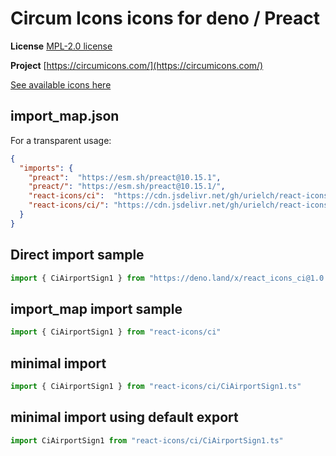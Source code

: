 # Circum Icons icons for deno / Preact

**License** [MPL-2.0 license](https://github.com/Klarr-Agency/Circum-Icons/blob/main/LICENSE)

**Project** [https://circumicons.com/](https://circumicons.com/)

[See available icons here](https://react-icons.github.io/react-icons/icons?name=ci)

## import_map.json

For a transparent usage:

```json
{
  "imports": {
    "preact":  "https://esm.sh/preact@10.15.1",
    "preact/": "https://esm.sh/preact@10.15.1/",
    "react-icons/ci":  "https://cdn.jsdelivr.net/gh/urielch/react-icons-ci@1.0.4/mod.ts",
    "react-icons/ci/": "https://cdn.jsdelivr.net/gh/urielch/react-icons-ci@1.0.4/ico/",
  }
}
```

## Direct import sample

```ts
import { CiAirportSign1 } from "https://deno.land/x/react_icons_ci@1.0.4/mod.ts"
```

## import_map import sample

```ts
import { CiAirportSign1 } from "react-icons/ci"
```

## minimal import

```ts
import { CiAirportSign1 } from "react-icons/ci/CiAirportSign1.ts"
```

## minimal import using default export

```ts
import CiAirportSign1 from "react-icons/ci/CiAirportSign1.ts"
```

